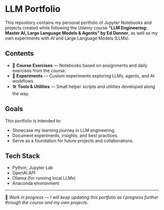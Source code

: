# LLM Portfolio

This repository contains my personal portfolio of Jupyter Notebooks and projects 
created while following the Udemy course 
**"LLM Engineering: Master AI, Large Language Models & Agents" by Ed Donner**, 
as well as my own experiments with AI and Large Language Models (LLMs).

## Contents
- 📓 **Course Exercises** — Notebooks based on assignments and daily exercises from the course.  
- 🤖 **Experiments** — Custom experiments exploring LLMs, agents, and AI workflows.  
- 🛠️ **Tools & Utilities** — Small helper scripts and utilities developed along the way.  

## Goals
This portfolio is intended to:
- Showcase my learning journey in LLM engineering.  
- Document experiments, insights, and best practices.  
- Serve as a foundation for future projects and collaborations.  

## Tech Stack
- Python, Jupyter Lab  
- OpenAI API  
- Ollama (for running local LLMs)  
- Anaconda environment  

---

🚀 *Work in progress — I will keep updating this portfolio as I progress further through the course and my own projects.*
